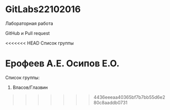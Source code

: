 ﻿# GitLabs22102016

Лабораторная работа

GitHub и Pull request

<<<<<<< HEAD
Список группы

Ерофеев А.Е.
Осипов Е.О.
=======
Список группы:
1. Власов/Глазвин

>>>>>>> 4436eeeaa40365bf7b7bb55d6e280c8aaddb0731
